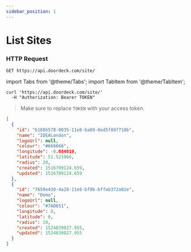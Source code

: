 ```yaml
---
sidebar_position: 1
---
```


# List Sites

### HTTP Request

`GET https://api.doordeck.com/site/`

import Tabs from '@theme/Tabs';
import TabItem from '@theme/TabItem';

<Tabs>
<TabItem value="shell" label="Request">

```shell title="CURL"
curl 'https://api.doordeck.com/site/'
  -H "Authorization: Bearer TOKEN"
```

> Make sure to replace `TOKEN` with your access token.

</TabItem>
<TabItem value="json" label="Response">

```json title="JSON"
[
  {
    "id": "b188b578-0035-11e8-ba89-0ed5f89f718b",
    "name": "IDEALondon",
    "logoUrl": null,
    "colour": "#666666",
    "longitude": -0.084819,
    "latitude": 51.521966,
    "radius": 20,
    "created": 1516709124.659,
    "updated": 1516709124.659
  },
  {
    "id": "7659e430-4a28-11e8-bf0b-bffab372a82e",
    "name": "Demo",
    "logoUrl": null,
    "colour": "#7AD651",
    "longitude": 0,
    "latitude": 0,
    "radius": 10,
    "created": 1524839827.955,
    "updated": 1524839827.955
  }
]
```

</TabItem>
</Tabs>

